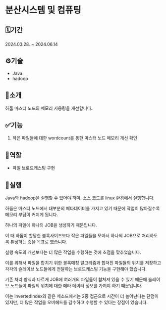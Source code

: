 # 분산시스템 및 컴퓨팅

## 🗓️기간
2024.03.28. ~ 2024.06.14

## ⚙️기술
- Java
- hadoop

## 📖소개
하둡 마스터 노드의 메모리 사용량을 개선합니다.

## ✅기능
1. 작은 파일들에 대한 wordcount를 통한 마스터 노드 메모리 개선 확인

## 👥역할
- 파일 브로드캐스팅 구현


## 🚀실행
Java와 hadoop을 실행할 수 있어야 하며, 소스 코드를 linux 환경에서 실행합니다.




하둡은 마스터 노드에서 대부분의 메타데이터를 가지고 있기 때문에 작업이 많아질수록 메모리 부담이 커지게 됩니다.

하나의 파일에 하나의 JOB을 생성하기 때문입니다.

이 때 하둡이 할당한 블록사이즈보다 작은 파일들을 모아서 하나의 JOB으로 처리하도록 튜닝하는 것을 목표로 했습니다.

실행 속도의 개선보다는 더 많은 작업을 수행하는 것에 초점을 맞추었습니다.

이를 위해서 파일을 합치기 위한 블록매칭 알고리즘과 합쳐진 파일들의 위치를 저장하고 각각의 슬레이브 노드들에게 전달하는 브로드캐스팅 기능을 구현해야 했습니다.

기존 처리 방식과 다르게 JOB에 여러개의 파일들이 합쳐져 있을 수 있기 때문에 슬레이브 노드들이 파일의 위치에 대한 메타 데이터 정보를 가져야 하기 때문입니다.

이는 InvertedIndex와 같은 메소드에서는 2중 접근으로 시간이 더 늘어난다는 단점이 있지만, 더 많은 작업을 오버헤드를 감수하고 수행할 수 있다는 장점이 있습니다.
